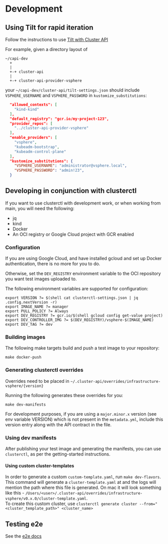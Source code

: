 # Development

## Using Tilt for rapid iteration

Follow the instructions to use [Tilt with Cluster API](https://cluster-api.sigs.k8s.io/developer/tilt.html)

For example, given a directory layout of

``` shell
~/capi-dev
  +
  |
  +-+ cluster-api
  |
  +-+ cluster-api-provider-vsphere
```

your `~/capi-dev/cluster-api/tilt-settings.json` should include `VSPHERE_USERNAME`
and `VSPHERE_PASSWORD` in `kustomize_substitutions`:

``` json
  "allowed_contexts": [
    "kind-kind"
  ],
  "default_registry": "gcr.io/my-project-123",
  "provider_repos": [
    "../cluster-api-provider-vsphere"
  ],
  "enable_providers": [
    "vsphere",
    "kubeadm-bootstrap",
    "kubeadm-control-plane"
  ],
  "kustomize_substitutions": {
    "VSPHERE_USERNAME": "administrator@vsphere.local",
    "VSPHERE_PASSWORD": "admin!23",
  }
```

## Developing in conjunction with clusterctl

If you want to use clusterctl with development work, or when working from main,
you will need the following:

* jq
* kind
* Docker
* An OCI registry or Google Cloud project with GCR enabled

### Configuration

If you are using Google Cloud, and have installed gcloud and set up Docker
authentication, there is no more for you to do.

Otherwise, set the `DEV_REGISTRY` environment variable to the OCI repository
you want test images uploaded to.

The following environment variables are supported for configuration:

```shell
export VERSION ?= $(shell cat clusterctl-settings.json | jq .config.nextVersion -r)
export IMAGE_NAME ?= manager
export PULL_POLICY ?= Always
export DEV_REGISTRY ?= gcr.io/$(shell gcloud config get-value project)
export DEV_CONTROLLER_IMG ?= $(DEV_REGISTRY)/vsphere-$(IMAGE_NAME)
export DEV_TAG ?= dev
```

### Building images

The following make targets build and push a test image to your repository:

``` shell
make docker-push
```

### Generating clusterctl overrides

Overrides need to be placed in `~/.cluster-api/overrides/infrastructure-vsphere/{version}`

Running the following generates these overrides for you:

``` shell
make dev-manifests
```

For development purposes, if you are using a `major.minor.x` version (see env variable VERSION) which is not present in the `metadata.yml`, include this version entry along with the API contract in the file.

### Using dev manifests

After publishing your test image and generating the manifests, you can use
`clusterctl`, as per the getting-started instructions.

#### Using custom cluster-templates  

In order to generate a custom `custom-template.yaml`, run `make dev-flavors`.  
This command will generate a `cluster-template.yaml` at and the logs will mention the path where this file is generated. On mac it will look something like this - `/Users/<user>/.cluster-api/overrides/infrastructure-vsphere/v0.x.0/cluster-template.yaml`.  
To create this custom cluster, use `clusterctl generate cluster --from="<cluster_template_path>" <cluster_name>`  

## Testing e2e

See the [e2e docs](../test/e2e/README.md)
